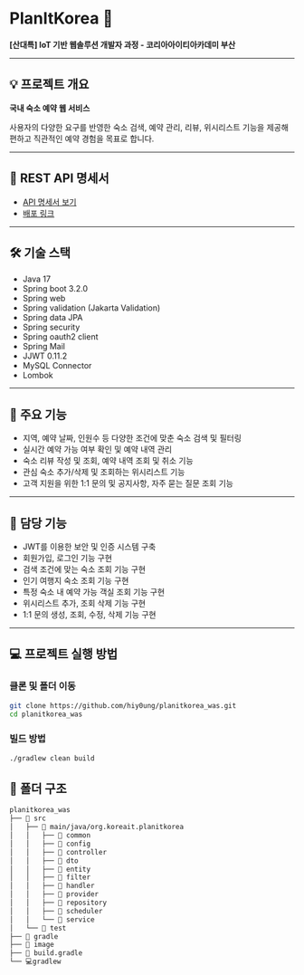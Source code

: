 # PlanItKorea 🏨

**[산대특] IoT 기반 웹솔루션 개발자 과정 - 코리아아이티아카데미 부산**

---

## 💡 프로젝트 개요
**국내 숙소 예약 웹 서비스**

사용자의 다양한 요구를 반영한 숙소 검색, 예약 관리, 리뷰, 위시리스트 기능을 제공해
편하고 직관적인 예약 경험을 목표로 합니다.

---

## 🔗 REST API 명세서
- [API 명세서 보기]()
- [배포 링크]()

---

## 🛠️ 기술 스택
- Java 17
- Spring boot 3.2.0
- Spring web
- Spring validation (Jakarta Validation)
- Spring data JPA
- Spring security
- Spring oauth2 client
- Spring Mail
- JJWT 0.11.2
- MySQL Connector
- Lombok

---

## 📌 주요 기능
- 지역, 예약 날짜, 인원수 등 다양한 조건에 맞춘 숙소 검색 및 필터링
- 실시간 예약 가능 여부 확인 및 예약 내역 관리
- 숙소 리뷰 작성 및 조회, 예약 내역 조회 및 취소 기능
- 관심 숙소 추가/삭제 및 조회하는 위시리스트 기능
- 고객 지원을 위한 1:1 문의 및 공지사항, 자주 묻는 질문 조회 기능

---

## 📌 담당 기능
- JWT를 이용한 보안 및 인증 시스템 구축
- 회원가입, 로그인 기능 구현
- 검색 조건에 맞는 숙소 조회 기능 구현
- 인기 여행지 숙소 조회 기능 구현
- 특정 숙소 내 예약 가능 객실 조회 기능 구현
- 위시리스트 추가, 조회 삭제 기능 구현
- 1:1 문의 생성, 조회, 수정, 삭제 기능 구현

---

## 💻 프로젝트 실행 방법
### 클론 및 폴더 이동
```bash
git clone https://github.com/hiy0ung/planitkorea_was.git
cd planitkorea_was
```


### 빌드 방법
```bash
./gradlew clean build
```


## 📁 폴더 구조
```md
planitkorea_was
├── 📂 src
│   ├── 📂 main/java/org.koreait.planitkorea
│   │   ├── 📂 common
│   │   ├── 📂 config
│   │   ├── 📂 controller
│   │   ├── 📂 dto
│   │   ├── 📂 entity
│   │   ├── 📂 filter
│   │   ├── 📂 handler
│   │   ├── 📂 provider
│   │   ├── 📂 repository
│   │   ├── 📂 scheduler
│   │   └── 📂 service
│   └── 📂 test
├── 📂 gradle
├── 📂 image
├── 📃 build.gradle
└── 💻gradlew
```
